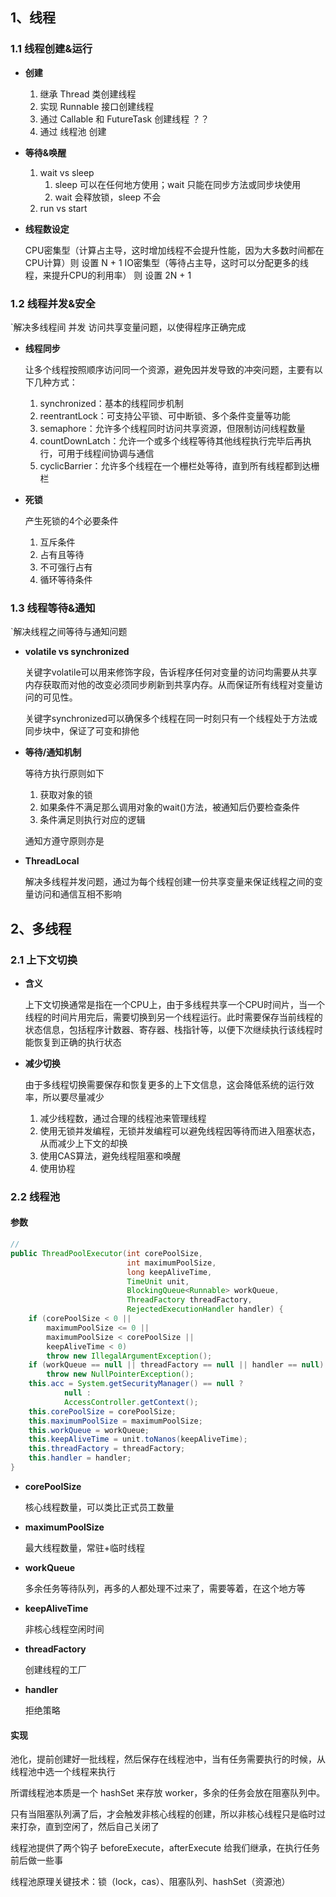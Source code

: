 
## 1、线程

### 1.1 线程创建&运行

-  **创建**

	1.  继承 Thread 类创建线程
	2.  实现 Runnable 接口创建线程
	3.  通过 Callable 和 FutureTask 创建线程 ？？
	4.  通过 线程池 创建


-  **等待&唤醒**

	1.  wait vs sleep
		1.  sleep 可以在任何地方使用；wait 只能在同步方法或同步块使用
		2.  wait 会释放锁，sleep 不会
	2. run vs start


-  **线程数设定**

	CPU密集型（计算占主导，这时增加线程不会提升性能，因为大多数时间都在CPU计算）则 设置 N + 1
	IO密集型（等待占主导，这时可以分配更多的线程，来提升CPU的利用率） 则 设置 2N + 1


### 1.2 线程并发&安全

`解决多线程间 并发 访问共享变量问题，以使得程序正确完成

-  **线程同步**

	让多个线程按照顺序访问同一个资源，避免因并发导致的冲突问题，主要有以下几种方式：
	1.  synchronized：基本的线程同步机制
	2.  reentrantLock：可支持公平锁、可中断锁、多个条件变量等功能
	3.  semaphore：允许多个线程同时访问共享资源，但限制访问线程数量
	4.  countDownLatch：允许一个或多个线程等待其他线程执行完毕后再执行，可用于线程间协调与通信
	5.  cyclicBarrier：允许多个线程在一个栅栏处等待，直到所有线程都到达栅栏


-  **死锁**

	产生死锁的4个必要条件
	1.  互斥条件
	2.  占有且等待
	3.  不可强行占有
	4.  循环等待条件





### 1.3 线程等待&通知

`解决线程之间等待与通知问题

- **volatile vs synchronized**

	关键字volatile可以用来修饰字段，告诉程序任何对变量的访问均需要从共享内存获取而对他的改变必须同步刷新到共享内存。从而保证所有线程对变量访问的可见性。
	
	关键字synchronized可以确保多个线程在同一时刻只有一个线程处于方法或同步块中，保证了可变和排他


- **等待/通知机制**

	等待方执行原则如下
	1.  获取对象的锁
	2.  如果条件不满足那么调用对象的wait()方法，被通知后仍要检查条件
	3.  条件满足则执行对应的逻辑
	
	通知方遵守原则亦是


- **ThreadLocal**

	解决多线程并发问题，通过为每个线程创建一份共享变量来保证线程之间的变量访问和通信互相不影响



## 2、多线程

### 2.1 上下文切换

-  **含义**

	上下文切换通常是指在一个CPU上，由于多线程共享一个CPU时间片，当一个线程的时间片用完后，需要切换到另一个线程运行。此时需要保存当前线程的状态信息，包括程序计数器、寄存器、栈指针等，以便下次继续执行该线程时能恢复到正确的执行状态

- **减少切换**

	由于多线程切换需要保存和恢复更多的上下文信息，这会降低系统的运行效率，所以要尽量减少
	1.  减少线程数，通过合理的线程池来管理线程
	2.  使用无锁并发编程，无锁并发编程可以避免线程因等待而进入阻塞状态，从而减少上下文的却换
	3.  使用CAS算法，避免线程阻塞和唤醒
	4.  使用协程



### 2.2 线程池

#### 参数

```java
// 
public ThreadPoolExecutor(int corePoolSize,  
                          int maximumPoolSize,  
                          long keepAliveTime,  
                          TimeUnit unit,  
                          BlockingQueue<Runnable> workQueue,  
                          ThreadFactory threadFactory,  
                          RejectedExecutionHandler handler) {  
    if (corePoolSize < 0 ||  
        maximumPoolSize <= 0 ||  
        maximumPoolSize < corePoolSize ||  
        keepAliveTime < 0)  
        throw new IllegalArgumentException();  
    if (workQueue == null || threadFactory == null || handler == null)  
        throw new NullPointerException();  
    this.acc = System.getSecurityManager() == null ?  
            null :  
            AccessController.getContext();  
    this.corePoolSize = corePoolSize;  
    this.maximumPoolSize = maximumPoolSize;  
    this.workQueue = workQueue;  
    this.keepAliveTime = unit.toNanos(keepAliveTime);  
    this.threadFactory = threadFactory;  
    this.handler = handler;  
}

```

-  **corePoolSize**

	核心线程数量，可以类比正式员工数量

-  **maximumPoolSize**

	最大线程数量，常驻+临时线程

-  **workQueue**

	多余任务等待队列，再多的人都处理不过来了，需要等着，在这个地方等

-  **keepAliveTime**

	非核心线程空闲时间

-  **threadFactory**

	创建线程的工厂

-  **handler**

	拒绝策略


#### 实现

池化，提前创建好一批线程，然后保存在线程池中，当有任务需要执行的时候，从线程池中选一个线程来执行

所谓线程池本质是一个 hashSet 来存放 worker，多余的任务会放在阻塞队列中。

只有当阻塞队列满了后，才会触发非核心线程的创建，所以非核心线程只是临时过来打杂，直到空闲了，然后自己关闭了

线程池提供了两个钩子 beforeExecute，afterExecute 给我们继承，在执行任务前后做一些事

线程池原理关键技术：锁（lock，cas）、阻塞队列、hashSet（资源池）









